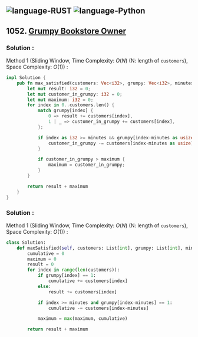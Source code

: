 ![language-RUST](https://img.shields.io/badge/RUST-8d4004?style=for-the-badge&logo=RUST)
![language-Python](https://img.shields.io/badge/Python-ffd43b?style=for-the-badge&logo=PYTHON)
---

## 1052. [Grumpy Bookstore Owner](https://leetcode.com/problems/grumpy-bookstore-owner)

### Solution :

Method 1 (Sliding Window, Time Complexity: $O(N)$ (N: length of `customers`), Space Complexity: $O(1)$) :
```rust
impl Solution {
    pub fn max_satisfied(customers: Vec<i32>, grumpy: Vec<i32>, minutes: i32) -> i32 {
        let mut result: i32 = 0;
        let mut customer_in_grumpy: i32 = 0;
        let mut maximum: i32 = 0;
        for index in 0..customers.len() {
            match grumpy[index] {
                0 => result += customers[index],
                1 | _ => customer_in_grumpy += customers[index],
            };

            if index as i32 >= minutes && grumpy[index-minutes as usize] == 1 {
                customer_in_grumpy -= customers[index-minutes as usize];
            }

            if customer_in_grumpy > maximum {
                maximum = customer_in_grumpy;
            }
        }

        return result + maximum
    }
}
```

### Solution :

Method 1 (Sliding Window, Time Complexity: $O(N)$ (N: length of `customers`), Space Complexity: $O(1)$) :
```python
class Solution:
    def maxSatisfied(self, customers: List[int], grumpy: List[int], minutes: int) -> int:
        cumulative = 0
        maximum = 0
        result = 0
        for index in range(len(customers)):
            if grumpy[index] == 1:
                cumulative += customers[index]
            else:
                result += customers[index]

            if index >= minutes and grumpy[index-minutes] == 1:
                cumulative -= customers[index-minutes]

            maximum = max(maximum, cumulative)

        return result + maximum
```
